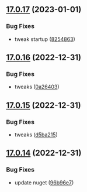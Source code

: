 ## [17.0.17](https://github.com/phandcock/GrampsView/compare/v17.0.16...v17.0.17) (2023-01-01)


### Bug Fixes

* tweak startup ([8254863](https://github.com/phandcock/GrampsView/commit/8254863d97350269f56ab4ebfaf8fbbcd4feaca2))



## [17.0.16](https://github.com/phandcock/GrampsView/compare/v17.0.15...v17.0.16) (2022-12-31)


### Bug Fixes

* tweaks ([0a26403](https://github.com/phandcock/GrampsView/commit/0a264031c3d52fe71f18e99bd840e1f33f49256d))



## [17.0.15](https://github.com/phandcock/GrampsView/compare/v17.0.14...v17.0.15) (2022-12-31)


### Bug Fixes

* tweaks ([d5ba215](https://github.com/phandcock/GrampsView/commit/d5ba215bd5c79d300432999d936a04768da8d421))



## [17.0.14](https://github.com/phandcock/GrampsView/compare/v17.0.13...v17.0.14) (2022-12-31)


### Bug Fixes

* update nuget ([96b96e7](https://github.com/phandcock/GrampsView/commit/96b96e758f26360de3e2cfbf4a8a5f1547796860))



